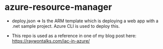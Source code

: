# azure-resource-manager

* deploy.json => Is the ARM template which is deploying a web app with a .net sample project. Azure CLI is used to deploy this.

* This repo is used as a reference in one of my blog post here: https://raywontalks.com/iac-in-azure/
